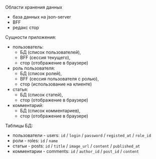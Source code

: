 Области хранения данных

- база данных на json-server
- BFF
- редакс стор

Сущности приложения:

- пользователь: 
  - БД (список пользователей), 
  - BFF (сессия текущего), 
  - стор (отображение в браузере)
- роль пользователя: 
  - БД (список ролей), 
  - BFF (сессия пользователя с ролью), 
  - стор (использование на клиенте)
- статья: 
  - БД (список статей), 
  - стор (отображение в браузере)
- комментарий: 
  - БД (список комментариев), 
  - стор (отображение в браузере)

Таблицы БД:

- пользователи - users: `id` / `login` / `password` / `registed_at` / `role_id`
- роли - roles: `id` / `name`
- статьи - posts: `id` / `title` / `image_url` / `content` / `published_at`
- комментарии - comments: `id` / `author_id` / `post_id` / `content`
